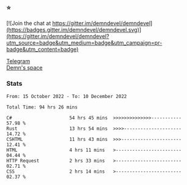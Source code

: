 ### :star:

[![Join the chat at https://gitter.im/demndevel/demndevel](https://badges.gitter.im/demndevel/demndevel.svg)](https://gitter.im/demndevel/demndevel?utm_source=badge&utm_medium=badge&utm_campaign=pr-badge&utm_content=badge)

[Telegram](https://t.me/demnometa) <br>
[Demn's space](http://demns.space)

### Stats

<!--START_SECTION:waka-->

```text
From: 15 October 2022 - To: 10 December 2022

Total Time: 94 hrs 26 mins

C#                     54 hrs 45 mins  >>>>>>>>>>>>>>-----------   57.98 %
Rust                   13 hrs 54 mins  >>>>---------------------   14.72 %
CSHTML                 11 hrs 43 mins  >>>----------------------   12.41 %
HTML                   4 hrs 11 mins   >------------------------   04.44 %
HTTP Request           2 hrs 33 mins   >------------------------   02.71 %
CSS                    2 hrs 14 mins   >------------------------   02.37 %
```

<!--END_SECTION:waka-->
